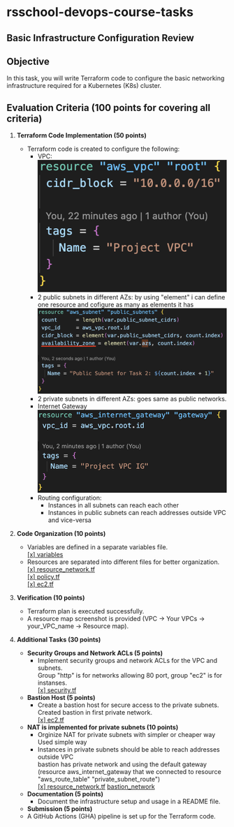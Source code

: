 # rsschool-devops-course-tasks
## Basic Infrastructure Configuration Review
## Objective

In this task, you will write Terraform code to configure the basic networking infrastructure required for a Kubernetes (K8s) cluster.

## Evaluation Criteria (100 points for covering all criteria)

1. **Terraform Code Implementation (50 points)**

   - Terraform code is created to configure the following:
     - VPC:
     ![vpc](./images/task2/vpc.png)
     - 2 public subnets in different AZs:
     by using "element" i can define one resource and cofigure as many as elements it has
     ![public](./images/task2/publicnet.png)
     - 2 private subnets in different AZs: goes same as public networks.
     - Internet Gateway
     ![gateway_tf](./images/task2/gateway_tf.png)
     - Routing configuration:
       - Instances in all subnets can reach each other
       - Instances in public subnets can reach addresses outside VPC and vice-versa

2. **Code Organization (10 points)**

   - Variables are defined in a separate variables file.  
    [\[x\] variables](./terraform/variables.tf)
   - Resources are separated into different files for better organization.  
    [\[x\] resource_network.tf](./terraform/resource_network.tf)  
    [\[x\] policy.tf](./terraform/policy.tf)  
    [\[x\] ec2.tf](./terraform/ec2.tf)  

3. **Verification (10 points)**

   - Terraform plan is executed successfully.
   - A resource map screenshot is provided (VPC -> Your VPCs -> your_VPC_name -> Resource map).

4. **Additional Tasks (30 points)**
   - **Security Groups and Network ACLs (5 points)**
     - Implement security groups and network ACLs for the VPC and subnets.  
     Group "http" is for networks allowing 80 port, group "ec2" is for instanses.  
    [\[x\] security.tf](./terraform/security.tf)  
   - **Bastion Host (5 points)**
     - Create a bastion host for secure access to the private subnets.
     Created bastion in first private network.  
     [\[x\] ec2.tf](./terraform/ec2.tf)
   - **NAT is implemented for private subnets (10 points)**
     - Orginize NAT for private subnets with simpler or cheaper way  
     Used simple way
     - Instances in private subnets should be able to reach addresses outside VPC  
     bastion has private network and using the default gateway (resource aws_internet_gateway that we connected to resource "aws_route_table" "private_subnet_route")  
     [\[x\] resource_network.tf](./terraform/resource_network.tf) 
     [bastion_network](./images/task2/bastion_private.png)
   - **Documentation (5 points)**
     - Document the infrastructure setup and usage in a README file.
   - **Submission (5 points)**
   - A GitHub Actions (GHA) pipeline is set up for the Terraform code.